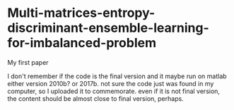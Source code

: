 # Multi-matrices-entropy-discriminant-ensemble-learning-for-imbalanced-problem
My first paper

I don't remember if the code is the final version and it maybe run on matlab either version 2010b? or 2017b. not sure
the code just was found in my computer, so I uploaded it to commemorate.
even if it is not final version, the content should be almost close to final version, perhaps.
